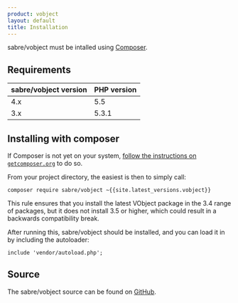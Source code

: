 ```yaml
---
product: vobject
layout: default
title: Installation
---
```


sabre/vobject must be intalled using [Composer][1].

Requirements
------------

| sabre/vobject version | PHP version |
| --------------------- | ----------- |
| 4.x                   | 5.5         |
| 3.x                   | 5.3.1       |


Installing with composer
------------------------

If Composer is not yet on your system, [follow the instructions on
`getcomposer.org`][2] to do so.

From your project directory, the easiest is then to simply call:

    composer require sabre/vobject ~{{site.latest_versions.vobject}}

This rule ensures that you install the latest VObject package in the 3.4 range
of packages, but it does not install 3.5 or higher, which could result in a
backwards compatibility break.

After running this, sabre/vobject should be installed, and you can load it in
by including the autoloader:

    include 'vendor/autoload.php';

Source
------

The sabre/vobject source can be found on [GitHub][3].

[1]: https://getcomposer.org/
[2]: https://getcomposer.org/doc/00-intro.md#installation-nix
[3]: https://github.com/sabre-io/vobject
